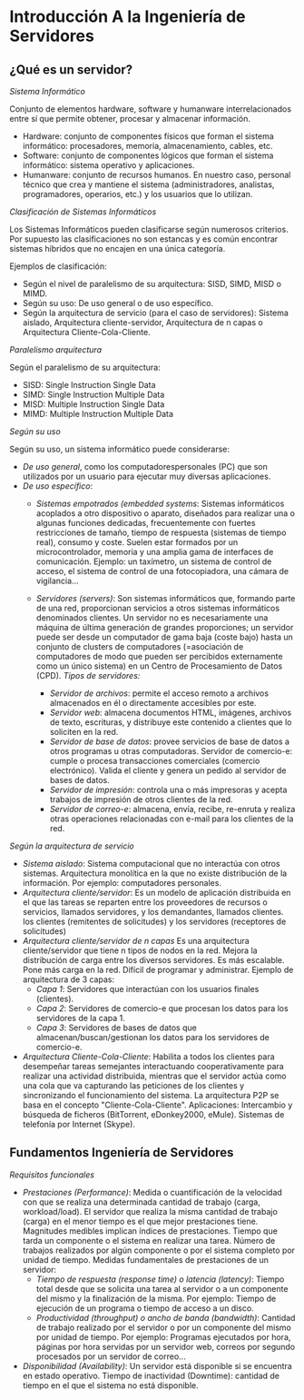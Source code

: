 # Introducción A la Ingeniería de Servidores

## ¿Qué es un servidor?

*Sistema Informático*

Conjunto de elementos hardware, software y humanware interrelacionados entre sí que permite obtener, procesar y almacenar información.
  - Hardware: conjunto de componentes físicos que forman el sistema informático: procesadores, memoria, almacenamiento, cables, etc.
  - Software: conjunto de componentes lógicos que forman el sistema informático: sistema operativo y aplicaciones.
  - Humanware: conjunto de recursos humanos. En nuestro caso, personal técnico que crea y mantiene el sistema (administradores, analistas, programadores, operarios, etc.) y los usuarios que lo utilizan.

*Clasificación de Sistemas Informáticos*

Los Sistemas Informáticos pueden clasificarse según numerosos
criterios. Por supuesto las clasificaciones no son estancas y es común
encontrar sistemas híbridos que no encajen en una única categoría.

Ejemplos de clasificación:
  - Según el nivel de paralelismo de su arquitectura: SISD, SIMD, MISD o MIMD.
  - Según su uso: De uso general o de uso específico.
  - Según la arquitectura de servicio (para el caso de servidores): Sistema aislado, Arquitectura cliente-servidor, Arquitectura de n capas o Arquitectura Cliente-Cola-Cliente.

*Paralelismo arquitectura*

Según el paralelismo de su arquitectura:
  - SISD: Single Instruction Single Data
  - SIMD: Single Instruction Multiple Data
  - MISD: Multiple Instruction Single Data
  - MIMD: Multiple Instruction Multiple Data

*Según su uso*

Según su uso, un sistema informático puede considerarse:
  - *De uso general*, como los computadorespersonales (PC) que son utilizados por un usuario para ejecutar muy diversas aplicaciones.
  - *De uso específico*:
    - *Sistemas empotrados (embedded systems*: Sistemas informáticos acoplados a otro dispositivo o aparato, diseñados para realizar una o algunas funciones dedicadas, frecuentemente con fuertes restricciones de tamaño, tiempo de respuesta (sistemas de tiempo real), consumo y coste. Suelen estar formados por un microcontrolador, memoria y una amplia gama de interfaces de comunicación. Ejemplo: un taxímetro, un sistema de control de acceso, el sistema de control de una fotocopiadora, una cámara de vigilancia...

    - *Servidores (servers)*: Son sistemas informáticos que, formando parte de una red, proporcionan servicios a otros sistemas informáticos denominados clientes. Un servidor no es necesariamente una máquina de última generación de grandes proporciones; un servidor puede ser desde un computador de gama baja (coste bajo) hasta un conjunto de clusters de computadores (=asociación de computadores de modo que pueden ser percibidos externamente como un único sistema) en un Centro de Procesamiento de Datos (CPD). *Tipos de servidores:*
      - *Servidor de archivos*: permite el acceso remoto a archivos almacenados en él o directamente accesibles por este.
      - *Servidor web*: almacena documentos HTML, imágenes, archivos de texto, escrituras, y distribuye este contenido a clientes que lo soliciten en la red.
      - *Servidor de base de datos*: provee servicios de base de datos a otros programas u otras computadoras. Servidor de comercio-e: cumple o procesa transacciones comerciales (comercio electrónico). Valida el cliente y genera un pedido al servidor de bases de datos.
      - *Servidor de impresión*: controla una o más impresoras y acepta trabajos de impresión de otros clientes de la red.
      - *Servidor de correo-e*: almacena, envía, recibe, re-enruta y realiza otras operaciones relacionadas con e-mail para los clientes de la red.

*Según la arquitectura de servicio*
  - *Sistema aislado*: Sistema computacional que no interactúa con otros sistemas. Arquitectura monolítica en la que no existe distribución de la información. Por ejemplo: computadores personales.
  - *Arquitectura cliente/servidor*: Es un modelo de aplicación distribuida en el que las tareas se reparten entre los proveedores de recursos o servicios, llamados servidores, y los demandantes, llamados clientes. los clientes (remitentes de solicitudes) y los servidores (receptores de solicitudes)
  - *Arquitectura cliente/servidor de n capas* Es una arquitectura cliente/servidor que tiene n tipos de nodos en la red. Mejora la distribución de carga entre los diversos servidores. Es más escalable. Pone más carga en la red. Difícil de programar y administrar. Ejemplo de arquitectura de 3 capas:
    - *Capa 1*: Servidores que interactúan con los usuarios finales (clientes).
    - *Capa 2*: Servidores de comercio-e que procesan los datos para los servidores de la capa 1.
    - *Capa 3*: Servidores de bases de datos que almacenan/buscan/gestionan los datos para los servidores de comercio-e.
  - *Arquitectura Cliente-Cola-Cliente*: Habilita a todos los clientes para desempeñar tareas semejantes interactuando cooperativamente para realizar una actividad distribuida, mientras que el servidor actúa como una cola que va capturando las peticiones de los clientes y sincronizando el funcionamiento del sistema. La arquitectura P2P se basa en el concepto "Cliente-Cola-Cliente". Aplicaciones: Intercambio y búsqueda de ficheros (BitTorrent, eDonkey2000, eMule). Sistemas de telefonía por Internet (Skype).

## Fundamentos Ingeniería de Servidores

*Requisitos funcionales*

  - *Prestaciones (Performance)*: Medida o cuantificación de la velocidad con que se realiza una determinada cantidad de trabajo (carga, workload/load). El servidor que realiza la misma cantidad de trabajo (carga) en el menor tiempo es el que mejor prestaciones tiene. Magnitudes medibles implican índices de prestaciones. Tiempo que tarda un componente o el sistema en realizar una tarea. Número de trabajos realizados por algún componente o por el sistema completo por unidad de tiempo. Medidas fundamentales de prestaciones de un servidor:
    - *Tiempo de respuesta (response time) o latencia (latency)*: Tiempo total desde que se solicita una tarea al servidor o a un componente del mismo y la finalización de la misma. Por ejemplo: Tiempo de ejecución de un programa o tiempo de acceso a un disco.
    - *Productividad (throughput) o ancho de banda (bandwidth)*: Cantidad de trabajo realizado por el servidor o por un componente del mismo por unidad de tiempo. Por ejemplo: Programas ejecutados por hora, páginas por hora servidas por un servidor web, correos por segundo procesados por un servidor de correo...
  - *Disponibilidad (Availability)*: Un servidor está disponible si se encuentra en estado operativo. Tiempo de inactividad (Downtime): cantidad de tiempo en el que
el sistema no está disponible.
